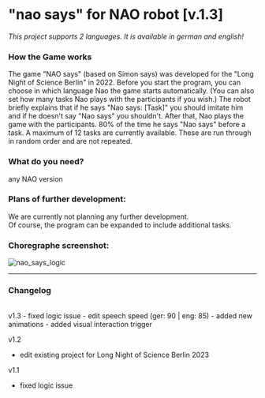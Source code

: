 # "nao says" for NAO robot [v.1.3]
*This project supports 2 languages. It is available in german and english!*<br>

### How the Game works

The game "NAO says" (based on Simon says) was developed for the "Long Night of Science Berlin" in 2022. 
Before you start the program, you can choose in which language Nao the game starts automatically.
(You can also set how many tasks Nao plays with the participants if you wish.) 
The robot briefly explains that if he says "Nao says: [Task]" you should imitate him 
and if he doesn't say "Nao says" you shouldn't. After that, Nao plays the game with the participants. 
80% of the time he says "Nao says" before a task. A maximum of 12 tasks are currently available. 
These are run through in random order and are not repeated.


### What do you need?

any NAO version

### Plans of further development:

We are currently not planning any further development. <br>
Of course, the program can be expanded to include additional tasks.

### Choregraphe screenshot:

![nao_says_logic](https://user-images.githubusercontent.com/68842909/214524798-3dfa4a3e-7fe0-452b-97d7-46eae51e7834.PNG)

---

### Changelog
<br>
v1.3
- fixed logic issue
- edit speech speed (ger: 90 | eng: 85)
- added new animations
- added visual interaction trigger

v1.2
- edit existing project for Long Night of Science Berlin 2023

v1.1
- fixed logic issue
